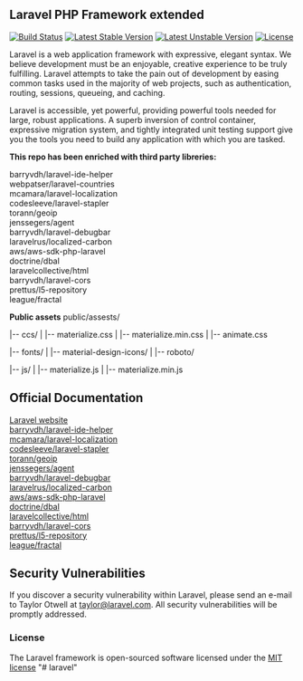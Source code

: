 ## Laravel PHP Framework extended

[![Build Status](https://travis-ci.org/laravel/framework.svg)](https://travis-ci.org/laravel/framework)
[![Latest Stable Version](https://poser.pugx.org/laravel/framework/v/stable.svg)](https://packagist.org/packages/laravel/framework)
[![Latest Unstable Version](https://poser.pugx.org/laravel/framework/v/unstable.svg)](https://packagist.org/packages/laravel/framework)
[![License](https://poser.pugx.org/laravel/framework/license.svg)](https://packagist.org/packages/laravel/framework)

Laravel is a web application framework with expressive, elegant syntax. We believe development must be an enjoyable, creative experience to be truly fulfilling. Laravel attempts to take the pain out of development by easing common tasks used in the majority of web projects, such as authentication, routing, sessions, queueing, and caching.

Laravel is accessible, yet powerful, providing powerful tools needed for large, robust applications. A superb inversion of control container, expressive migration system, and tightly integrated unit testing support give you the tools you need to build any application with which you are tasked.

**This repo has been enriched with third party libreries:**

barryvdh/laravel-ide-helper<br />
webpatser/laravel-countries<br />
mcamara/laravel-localization<br />
codesleeve/laravel-stapler<br />
torann/geoip<br />
jenssegers/agent<br />
barryvdh/laravel-debugbar<br />
laravelrus/localized-carbon<br />
aws/aws-sdk-php-laravel<br />
doctrine/dbal<br />
laravelcollective/html<br />
barryvdh/laravel-cors<br />
prettus/l5-repository<br />
league/fractal<br />

**Public assets**
public/assests/

|-- ccs/
|    |-- materialize.css
|    |-- materialize.min.css
|    |-- animate.css

|-- fonts/
|    |-- material-design-icons/
|    |-- roboto/

|-- js/
|    |-- materialize.js
|    |-- materialize.min.js 



## Official Documentation


[Laravel website](http://laravel.com/docs)<br />
[barryvdh/laravel-ide-helper](https://github.com/barryvdh/laravel-ide-helper)<br />
[mcamara/laravel-localization](https://github.com/mcamara/laravel-localization)<br />
[codesleeve/laravel-stapler](https://github.com/codesleeve/laravel-stapler)<br />
[torann/geoip](https://github.com/torann/geoip)<br />
[jenssegers/agent](https://github.com/jenssegers/agent)<br />
[barryvdh/laravel-debugbar](https://github.com/barryvdh/laravel-debugbar)<br />
[laravelrus/localized-carbon](https://github.com/laravelrus/localized-carbon)<br />
[aws/aws-sdk-php-laravel](https://github.com/aws/aws-sdk-php-laravel)<br />
[doctrine/dbal](https://github.com/doctrine/dbal)<br />
[laravelcollective/html](https://github.com/laravelcollective/html)<br />
[barryvdh/laravel-cors](https://github.com/barryvdh/laravel-cors)<br />
[prettus/l5-repository](https://github.com/prettus/l5-repository)<br />
[league/fractal](https://github.com/league/fractal)



## Security Vulnerabilities

If you discover a security vulnerability within Laravel, please send an e-mail to Taylor Otwell at taylor@laravel.com. All security vulnerabilities will be promptly addressed.

### License

The Laravel framework is open-sourced software licensed under the [MIT license](http://opensource.org/licenses/MIT)
"# laravel" 
